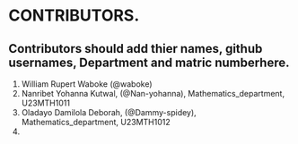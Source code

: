 # CONTRIBUTORS.
## Contributors should add thier names, github usernames, Department and matric numberhere.
<ol>
<li>William Rupert Waboke (@waboke)
<li>Nanribet Yohanna Kutwal, (@Nan-yohanna), Mathematics_department, U23MTH1011</li>
  <li>Oladayo Damilola Deborah, (@Dammy-spidey), Mathematics_department, U23MTH1012<li>
</ol>
